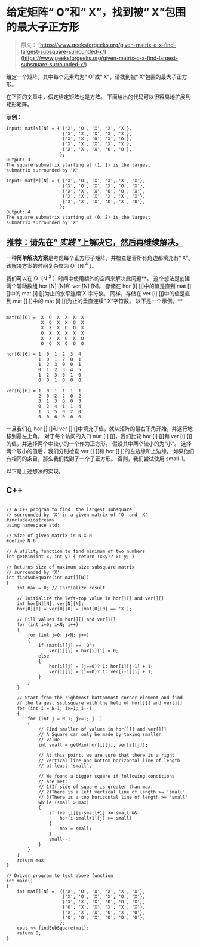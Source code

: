 # 给定矩阵“ O”和“ X”，找到被“ X”包围的最大子正方形

> 原文： [https://www.geeksforgeeks.org/given-matrix-o-x-find-largest-subsquare-surrounded-x/](https://www.geeksforgeeks.org/given-matrix-o-x-find-largest-subsquare-surrounded-x/)

给定一个矩阵，其中每个元素均为“ O”或“ X”，请找到被“ X”包围的最大子正方形。

在下面的文章中，假定给定矩阵也是方阵。 下面给出的代码可以很容易地扩展到矩形矩阵。

**示例**：

```
Input: mat[N][N] = { {'X', 'O', 'X', 'X', 'X'},
                     {'X', 'X', 'X', 'X', 'X'},
                     {'X', 'X', 'O', 'X', 'O'},
                     {'X', 'X', 'X', 'X', 'X'},
                     {'X', 'X', 'X', 'O', 'O'},
                    };
Output: 3
The square submatrix starting at (1, 1) is the largest
submatrix surrounded by 'X'

Input: mat[M][N] = { {'X', 'O', 'X', 'X', 'X', 'X'},
                     {'X', 'O', 'X', 'X', 'O', 'X'},
                     {'X', 'X', 'X', 'O', 'O', 'X'},
                     {'X', 'X', 'X', 'X', 'X', 'X'},
                     {'X', 'X', 'X', 'O', 'X', 'O'},
                    };
Output: 4
The square submatrix starting at (0, 2) is the largest
submatrix surrounded by 'X'

```

## [推荐：请先在“ ***<u>实践</u>*** ”上解决它，然后再继续解决。](https://practice.geeksforgeeks.org/problems/largest-subsquare-surrounded-by-x/0)

一种**简单解决方案**是考虑每个正方形子矩阵，并检查是否所有角边都填充有“ X”。 该解决方案的时间复杂度为 O（N <sup>4</sup> ）。

我们可以在 O（N <sup>3</sup> ）时间中使用额外的空间来解决此问题**。 这个想法是创建两个辅助数组 hor [N] [N]和 ver [N] [N]。 存储在 hor [i] [j]中的值是直到 mat [] []中的 mat [i] [j]为止的水平连续'X'字符数。 同样，存储在 ver [i] [j]中的值是直到 mat [] []中的 mat [i] [j]为止的垂直连续“ X”字符数。 以下是一个示例。**

```

mat[6][6] =  X  O  X  X  X  X
             X  O  X  X  O  X
             X  X  X  O  O  X
             O  X  X  X  X  X
             X  X  X  O  X  O
             O  O  X  O  O  O

hor[6][6] = 1  0  1  2  3  4
            1  0  1  2  0  1
            1  2  3  0  0  1
            0  1  2  3  4  5
            1  2  3  0  1  0
            0  0  1  0  0  0

ver[6][6] = 1  0  1  1  1  1
            2  0  2  2  0  2
            3  1  3  0  0  3
            0  2  4  1  1  4
            1  3  5  0  2  0
            0  0  6  0  0  0
```

一旦我们在 hor [] []和 ver [] []中填充了值，就从矩阵的最右下角开始，并逐行地移到最左上角。 对于每个访问的入口 mat [i] [j]，我们比较 hor [i] [j]和 ver [i] [j]的值，并选择两个中较小的一个作为正方形。 假设其中两个较小的为“小”。 选择两个较小的值后，我们分别检查 ver [] []和 hor [] []的左边缘和上边缘。 如果他们有相同的条目，那么我们找到了一个子正方形。 否则，我们尝试使用 small-1。

以下是上述想法的实现。

## C++ 

```

// A C++ program to find  the largest subsquare 
// surrounded by 'X' in a given matrix of 'O' and 'X' 
#include<iostream> 
using namespace std; 

// Size of given matrix is N X N 
#define N 6 

// A utility function to find minimum of two numbers 
int getMin(int x, int y) { return (x<y)? x: y; } 

// Returns size of maximum size subsquare matrix 
// surrounded by 'X' 
int findSubSquare(int mat[][N]) 
{ 
    int max = 0; // Initialize result 

    // Initialize the left-top value in hor[][] and ver[][] 
    int hor[N][N], ver[N][N]; 
    hor[0][0] = ver[0][0] = (mat[0][0] == 'X'); 

    // Fill values in hor[][] and ver[][] 
    for (int i=0; i<N; i++) 
    { 
        for (int j=0; j<N; j++) 
        { 
            if (mat[i][j] == 'O') 
                ver[i][j] = hor[i][j] = 0; 
            else
            { 
                hor[i][j] = (j==0)? 1: hor[i][j-1] + 1; 
                ver[i][j] = (i==0)? 1: ver[i-1][j] + 1; 
            } 
        } 
    } 

    // Start from the rightmost-bottommost corner element and find 
    // the largest ssubsquare with the help of hor[][] and ver[][] 
    for (int i = N-1; i>=1; i--) 
    { 
        for (int j = N-1; j>=1; j--) 
        { 
            // Find smaller of values in hor[][] and ver[][] 
            // A Square can only be made by taking smaller 
            // value 
            int small = getMin(hor[i][j], ver[i][j]); 

            // At this point, we are sure that there is a right 
            // vertical line and bottom horizontal line of length 
            // at least 'small'. 

            // We found a bigger square if following conditions 
            // are met: 
            // 1)If side of square is greater than max. 
            // 2)There is a left vertical line of length >= 'small' 
            // 3)There is a top horizontal line of length >= 'small' 
            while (small > max) 
            { 
                if (ver[i][j-small+1] >= small && 
                    hor[i-small+1][j] >= small) 
                { 
                    max = small; 
                } 
                small--; 
            } 
        } 
    } 
    return max; 
} 

// Driver program to test above function 
int main() 
{ 
    int mat[][N] =  {{'X', 'O', 'X', 'X', 'X', 'X'}, 
                     {'X', 'O', 'X', 'X', 'O', 'X'}, 
                     {'X', 'X', 'X', 'O', 'O', 'X'}, 
                     {'O', 'X', 'X', 'X', 'X', 'X'}, 
                     {'X', 'X', 'X', 'O', 'X', 'O'}, 
                     {'O', 'O', 'X', 'O', 'O', 'O'}, 
                    }; 
    cout << findSubSquare(mat); 
    return 0; 
} 

```